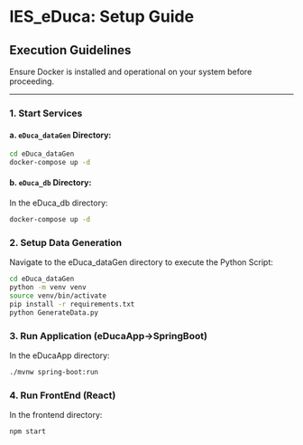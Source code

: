 # IES_eDuca: Setup Guide

## Execution Guidelines

Ensure Docker is installed and operational on your system before proceeding.

---

### 1. Start Services

#### a. `eDuca_dataGen` Directory:

```bash
cd eDuca_dataGen
docker-compose up -d

```

#### b. `eDuca_db` Directory:
In the eDuca_db directory:
```bash
docker-compose up -d
```
### 2. Setup Data Generation

Navigate to the eDuca_dataGen directory to execute the Python Script:

```bash
cd eDuca_dataGen
python -m venv venv
source venv/bin/activate
pip install -r requirements.txt
python GenerateData.py
```

### 3. Run Application (eDucaApp->SpringBoot)

In the eDucaApp directory:

```bash
./mvnw spring-boot:run
```

### 4. Run FrontEnd (React)
 
In the frontend directory:

```bash
npm start
```